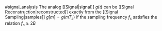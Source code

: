 #signal_analysis 
The analog [[Signal|signal]] $g(t)$ can be [[Signal Reconstruction|reconstructed]] exactly from the [[Signal Sampling|samples]] $g[m]=g(mT_{s})$ if the sampling frequency $f_{s}$ satisfies the relation $f_{s}\geq 2B$


